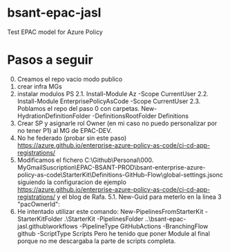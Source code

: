 # bsant-epac-jasl

Test EPAC model for Azure Policy

# Pasos a seguir
0. Creamos el repo vacio modo publico
1. crear infra MGs
2. instalar modulos PS
 2.1.   Install-Module Az -Scope CurrentUser
 2.2.   Install-Module EnterprisePolicyAsCode -Scope CurrentUser
 2.3. Poblamos el repo del paso 0 con carpetas. New-HydrationDefinitionFolder -DefinitionsRootFolder Definitions
3. Crear SP y asignarle rol Owner (en mi caso no puedo personalizar por no tener P1) al MG de EPAC-DEV.
4. No he federado (probar sin este paso) <https://azure.github.io/enterprise-azure-policy-as-code/ci-cd-app-registrations/>
5. Modificamos el fichero C:\Github\Personal\000. MyGmailSuscription\EPAC-BSANT-PROD\bsant-enterprise-azure-policy-as-code\StarterKit\Definitions-GitHub-Flow\global-settings.jsonc siguiendo la configuracion de ejemplo <https://azure.github.io/enterprise-azure-policy-as-code/ci-cd-app-registrations/> y el blog de Rafa.
    5.1. New-Guid para meterlo en la linea 3    "pacOwnerId": 
6. He intentado utilizar este comando: New-PipelinesFromStarterKit -StarterKitFolder .\StarterKit -PipelinesFolder ..\bsant-epac-jasl\.github\workflows -PipelineType GitHubActions -BranchingFlow github -ScriptType Scripts Pero he tenido que poner Module al final porque no me descargaba la parte de scripts completa.

